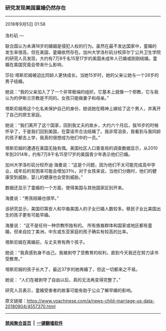 ### 研究发现美国童婚仍然存在
------------------------

<div class="published">
 <span class="date" title="中国时间">
  <time datetime="2018-09-05T01:58:05+08:00">
   2018年9月5日 01:58
  </time>
 </span>
</div>
<br/>
<div class="wsw">
 <span class="dateline">
  洛杉矶 —
 </span>
 <p>
  联合国认为未满18岁的婚姻是侵犯人权的行为。虽然在最不发达国家中，童婚的发生率很高，但在美国，童婚依然存在。加州大学洛杉矶分校菲尔丁公共卫生学院的研究人员发现，大约有7万8千名15至17岁的美国未成年人已婚或刚刚结婚。童婚在美国究竟会带来什么影响，
 </p>
 <p>
  莎拉·塔斯尼姆被迫比同龄人更快成长。当她15岁时，她的父亲让她与一个28岁的男子结婚。
 </p>
 <p>
  她说：“我的父亲加入了了一个非常极端的组织，它基本上就像一个邪教，它与我认为的伊斯兰宗教是不同的。女孩只能做妻子和母亲。”
 </p>
 <p>
  塔斯尼姆用这个化名来保护自己的身份，她说她在精神上嫁给了这个男人，并离开了自己的原生家庭。
 </p>
 <p>
  她说：“我们离开了这个国家，回到我丈夫的故乡，大约六个月后，我16岁的时候怀孕了，于是我们回到美国，在雷诺市合法结婚了。我非常沮丧，我看到与我同龄的孩子都去上学，我真的很想成为他们中的一员。”
 </p>
 <p>
  塔斯尼姆的遭遇在美国无独有偶。美国社区人口普查局的调查数据显示，从2010年到2014年，约有7万8千名15至17岁的美国青少年表示他们已婚。
 </p>
 <p>
  加州大学洛杉矶分校乔迪·海曼说：“这是个问题，因为他们不太可能完成高中学业，成年后的贫困率可能会增加31％，对于女孩来说，当他们分娩时，他们的健康受到威胁，婴儿的健康也会受到威胁。”
 </p>
 <p>
  数据还显示了童婚的一个方面，使得美国与其他国家区别开来。
 </p>
 <p>
  海曼说：“男孩结婚也很早。”
 </p>
 <p>
  该研究显示，美国印第安人和华裔美国人的子女已婚人数较多。移民子女比美国出生的孩子更有可能早婚。
 </p>
 <p>
  海曼说： “这不是任何一种宗教所独有的。 所有族裔群体和国家或地区都有童婚，但来自拉丁美洲，中东或东亚家庭的孩子确实有较高的比率。
 </p>
 <p>
  塔斯尼姆在离婚前，与丈夫育有两个孩子。
 </p>
 <p>
  她说：“我真感到身不由己。我被剥夺了受教育的权利，直到今天我还在努力读书受教育。”
 </p>
 <p>
  塔斯尼姆的孩子长大了，最近37岁的她再婚了，但这一切都来之不易。
 </p>
 <p>
  她说： “人们在被剥夺了自由以后，真的无法再变得完整了。”
 </p>
 <p>
  研究人员表示，童婚受害者的故事可能有助于公众了解早婚的影响。
 </p>
</div>

原文链接：https://www.voachinese.com/a/news-child-marriage-us-data-20180904/4557370.html


------------------------
#### [禁闻聚合首页](https://github.com/gfw-breaker/banned-news/blob/master/README.md) &nbsp;|&nbsp;  [一键翻墙软件](https://github.com/gfw-breaker/nogfw/blob/master/README.md)